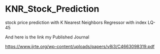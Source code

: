 # KNR_Stock_Prediction
stock price prediction with K Nearest Neighbors Regressor with index LQ-45

And here is the link my Published Journal

https://www.ijrte.org/wp-content/uploads/papers/v8i3/C4663098319.pdf
